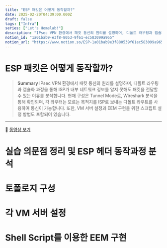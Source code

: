 ```yaml
---
title: "ESP 패킷은 어떻게 동작할까?"
date: 2025-02-20T04:39:00.000Z
draft: false
tags: ["Infra"]
series: ["Let's Homelab!"]
description: "IPsec VPN 환경에서 패킷 통신의 원리를 설명하며, 디폴트 라우팅과 캡슐화 과정을 통해 ISP가 내부 네트워크 정보를 알지 못해도 패킷을 전달할 수 있는 이유를 분석합니다. 현재 구성은 Tunnel Mode로, Wireshark 분석을 통해 확인되며, 각 라우터는 모르는 목적지를 ISP로 보내는 디폴트 라우트를 사용하여 통신이 가능합니다. 또한, VM 서버 설정과 EEM 구현을 위한 스크립트 설정 방법도 포함되어 있습니다."
notion_id: "1a01bab9-e3f8-8053-9f61-ec583099a965"
notion_url: "https://www.notion.so/ESP-1a01bab9e3f880539f61ec583099a965"
---
```


# ESP 패킷은 어떻게 동작할까?

> **Summary**
> IPsec VPN 환경에서 패킷 통신의 원리를 설명하며, 디폴트 라우팅과 캡슐화 과정을 통해 ISP가 내부 네트워크 정보를 알지 못해도 패킷을 전달할 수 있는 이유를 분석합니다. 현재 구성은 Tunnel Mode로, Wireshark 분석을 통해 확인되며, 각 라우터는 모르는 목적지를 ISP로 보내는 디폴트 라우트를 사용하여 통신이 가능합니다. 또한, VM 서버 설정과 EEM 구현을 위한 스크립트 설정 방법도 포함되어 있습니다.

---

🎥 [동영상 보기](https://www.youtube.com/watch?v=bkcrSaJ_qxo)

# 실습 의문점 정리 및 ESP 헤더 동작과정 분석

# 토폴로지 구성

# 각 VM 서버 설정

# Shell Script를 이용한 EEM 구현

